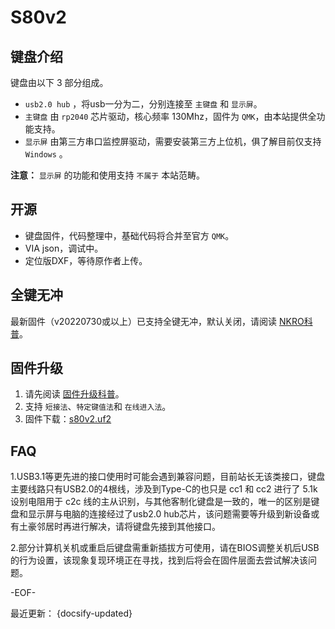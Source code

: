# S80v2

## 键盘介绍

键盘由以下 3 部分组成。

- `usb2.0 hub` ，将usb一分为二，分别连接至 `主键盘` 和 `显示屏`。
- `主键盘` 由 `rp2040` 芯片驱动，核心频率 130Mhz，固件为 `QMK`，由本站提供全功能支持。
- `显示屏` 由第三方串口监控屏驱动，需要安装第三方上位机，俱了解目前仅支持 `Windows` 。


**注意：**  `显示屏` 的功能和使用支持 `不属于` 本站范畴。

## 开源

- 键盘固件，代码整理中，基础代码将合并至官方 `QMK`。
- VIA json，调试中。
- 定位版DXF，等待原作者上传。

## 全键无冲

最新固件（v20220730或以上）已支持全键无冲，默认关闭，请阅读 [NKRO科普](/nkro.md)。

## 固件升级

1. 请先阅读 [固件升级科普](firmware_upgrade.md)。
2. 支持  `短接法`、`特定键值法`和 `在线进入法`。
3. 固件下载：[s80v2.uf2](/download_firmware/wesley_s80v2.uf2 ':ignore')

## FAQ

1.USB3.1等更先进的接口使用时可能会遇到兼容问题，目前站长无该类接口，键盘主要线路只有USB2.0的4根线，涉及到Type-C的也只是 cc1 和 cc2 进行了 5.1k 设别电阻用于 c2c 线的主从识别，与其他客制化键盘是一致的，唯一的区别是键盘和显示屏与电脑的连接经过了usb2.0 hub芯片，该问题需要等升级到新设备或有土豪邻居时再进行解决，请将键盘先接到其他接口。

2.部分计算机关机或重启后键盘需重新插拔方可使用，请在BIOS调整关机后USB的行为设置，该现象复现环境正在寻找，找到后将会在固件层面去尝试解决该问题。



-EOF-

最近更新： {docsify-updated}